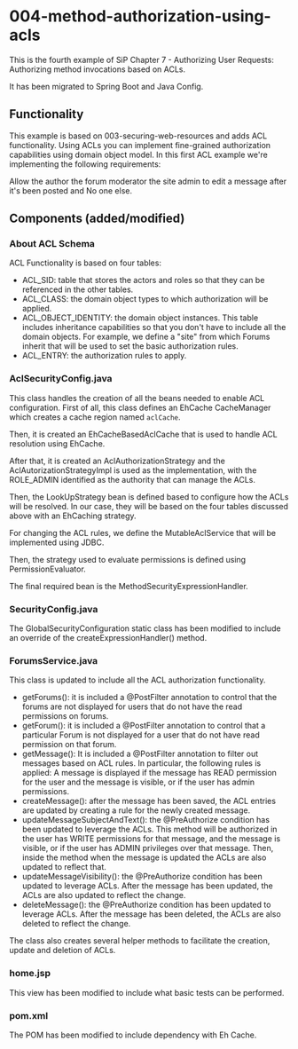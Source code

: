 # 004-method-authorization-using-acls

This is the fourth example of SiP Chapter 7 - Authorizing User Requests:
    Authorizing method invocations based on ACLs.
    
It has been migrated to Spring Boot and Java Config.

## Functionality
This example is based on 003-securing-web-resources and adds ACL functionality. Using ACLs you can implement fine-grained authorization capabilities using domain object model.
In this first ACL example we're implementing the following requirements:

Allow
    the author
    the forum moderator
    the site admin       to edit a message after it's been posted
and
    No one else.


## Components (added/modified)

### About ACL Schema

ACL Functionality is based on four tables:
* ACL_SID: table that stores the actors and roles so that they can be referenced in the other tables.
* ACL_CLASS: the domain object types to which authorization will be applied.
* ACL_OBJECT_IDENTITY: the domain object instances. This table includes inheritance capabilities so that you don't have to include all the domain objects. For example, we define a "site" from which Forums inherit that will be used to set the basic authorization rules.
* ACL_ENTRY: the authorization rules to apply.

### AclSecurityConfig.java
This class handles the creation of all the beans needed to enable ACL configuration.
First of all, this class defines an EhCache CacheManager which creates a cache region named `aclCache`.

Then, it is created an EhCacheBasedAclCache that is used to handle ACL resolution using EhCache.

After that, it is created an AclAuthorizationStrategy and the AclAutorizationStrategyImpl is used as the implementation, with the ROLE_ADMIN identified as the authority that can manage the ACLs.

Then, the LookUpStrategy bean is defined based to configure how the ACLs will be resolved. In our case, they will be based on the four tables discussed above with an EhCaching strategy.

For changing the ACL rules, we define the MutableAclService that will be implemented using JDBC.

Then, the strategy used to evaluate permissions is defined using PermissionEvaluator.

The final required bean is the MethodSecurityExpressionHandler.

### SecurityConfig.java
The GlobalSecurityConfiguration static class has been modified to include an override of the createExpressionHandler() method. 

### ForumsService.java
This class is updated to include all the ACL authorization functionality.
* getForums(): it is included a @PostFilter annotation to control that the forums are not displayed for users that do not have the read permissions on forums.
* getForum(): it is included a @PostFilter annotation to control that a particular Forum is not displayed for a user that do not have read permission on that forum.
* getMessage(): It is included a @PostFilter annotation to filter out messages based on ACL rules. In particular, the following rules is applied: A message is displayed if the message has READ permission for the user and the message is visible, or if the user has admin permissions.
* createMessage(): after the message has been saved, the ACL entries are updated by creating a rule for the newly created message.
* updateMessageSubjectAndText(): the @PreAuthorize condition has been updated to leverage the ACLs. This method will be authorized in the user has WRITE permissions for that message, and the message is visible, or if the user has ADMIN privileges over that message. Then, inside the method when the message is updated the ACLs are also updated to reflect that.
* updateMessageVisibility(): the @PreAuthorize condition has been updated to leverage ACLs. After the message has been updated, the ACLs are also updated to reflect the change.
* deleteMessage(): the @PreAuthorize condition has been updated to leverage ACLs. After the message has been deleted, the ACLs are also deleted to reflect the change.

The class also creates several helper methods to facilitate the creation, update and deletion of ACLs.

### home.jsp
This view has been modified to include what basic tests can be performed.

### pom.xml
The POM has been modified to include dependency with Eh Cache.